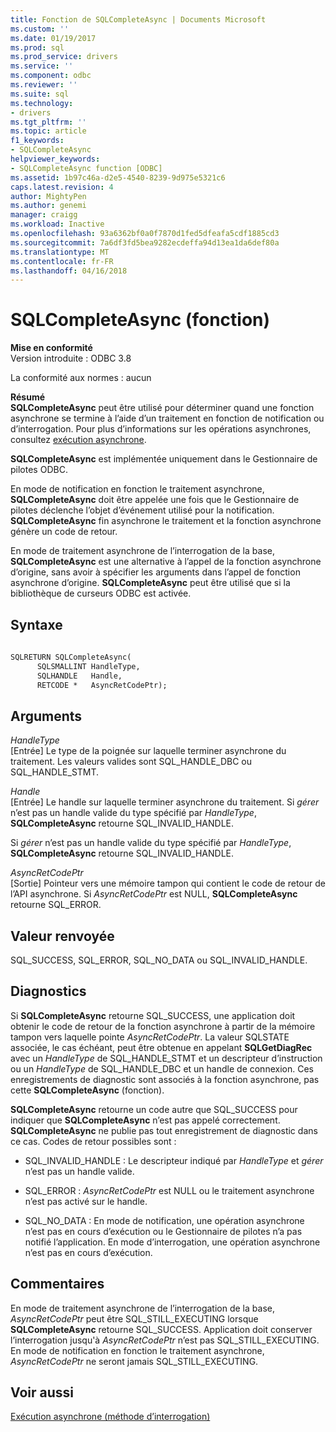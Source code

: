 ```yaml
---
title: Fonction de SQLCompleteAsync | Documents Microsoft
ms.custom: ''
ms.date: 01/19/2017
ms.prod: sql
ms.prod_service: drivers
ms.service: ''
ms.component: odbc
ms.reviewer: ''
ms.suite: sql
ms.technology:
- drivers
ms.tgt_pltfrm: ''
ms.topic: article
f1_keywords:
- SQLCompleteAsync
helpviewer_keywords:
- SQLCompleteAsync function [ODBC]
ms.assetid: 1b97c46a-d2e5-4540-8239-9d975e5321c6
caps.latest.revision: 4
author: MightyPen
ms.author: genemi
manager: craigg
ms.workload: Inactive
ms.openlocfilehash: 93a6362bf0a0f7870d1fed5dfeafa5cdf1885cd3
ms.sourcegitcommit: 7a6df3fd5bea9282ecdeffa94d13ea1da6def80a
ms.translationtype: MT
ms.contentlocale: fr-FR
ms.lasthandoff: 04/16/2018
---
```

# <a name="sqlcompleteasync-function"></a>SQLCompleteAsync (fonction)
**Mise en conformité**  
 Version introduite : ODBC 3.8  
  
 La conformité aux normes : aucun  
  
 **Résumé**  
 **SQLCompleteAsync** peut être utilisé pour déterminer quand une fonction asynchrone se termine à l’aide d’un traitement en fonction de notification ou d’interrogation. Pour plus d’informations sur les opérations asynchrones, consultez [exécution asynchrone](../../../odbc/reference/develop-app/asynchronous-execution.md).  
  
 **SQLCompleteAsync** est implémentée uniquement dans le Gestionnaire de pilotes ODBC.  
  
 En mode de notification en fonction le traitement asynchrone, **SQLCompleteAsync** doit être appelée une fois que le Gestionnaire de pilotes déclenche l’objet d’événement utilisé pour la notification. **SQLCompleteAsync** fin asynchrone le traitement et la fonction asynchrone génère un code de retour.  
  
 En mode de traitement asynchrone de l’interrogation de la base, **SQLCompleteAsync** est une alternative à l’appel de la fonction asynchrone d’origine, sans avoir à spécifier les arguments dans l’appel de fonction asynchrone d’origine. **SQLCompleteAsync** peut être utilisé que si la bibliothèque de curseurs ODBC est activée.  
  
## <a name="syntax"></a>Syntaxe  
  
```vb  
  
SQLRETURN SQLCompleteAsync(  
      SQLSMALLINT HandleType,  
      SQLHANDLE   Handle,  
      RETCODE *   AsyncRetCodePtr);  
```  
  
## <a name="arguments"></a>Arguments  
 *HandleType*  
 [Entrée] Le type de la poignée sur laquelle terminer asynchrone du traitement. Les valeurs valides sont SQL_HANDLE_DBC ou SQL_HANDLE_STMT.  
  
 *Handle*  
 [Entrée] Le handle sur laquelle terminer asynchrone du traitement. Si *gérer* n’est pas un handle valide du type spécifié par *HandleType*, **SQLCompleteAsync** retourne SQL_INVALID_HANDLE.  
  
 Si *gérer* n’est pas un handle valide du type spécifié par *HandleType*, **SQLCompleteAsync** retourne SQL_INVALID_HANDLE.  
  
 *AsyncRetCodePtr*  
 [Sortie] Pointeur vers une mémoire tampon qui contient le code de retour de l’API asynchrone. Si *AsyncRetCodePtr* est NULL, **SQLCompleteAsync** retourne SQL_ERROR.  
  
## <a name="returns"></a>Valeur renvoyée  
 SQL_SUCCESS, SQL_ERROR, SQL_NO_DATA ou SQL_INVALID_HANDLE.  
  
## <a name="diagnostics"></a>Diagnostics  
 Si **SQLCompleteAsync** retourne SQL_SUCCESS, une application doit obtenir le code de retour de la fonction asynchrone à partir de la mémoire tampon vers laquelle pointe *AsyncRetCodePtr*. La valeur SQLSTATE associée, le cas échéant, peut être obtenue en appelant **SQLGetDiagRec** avec un *HandleType* de SQL_HANDLE_STMT et un descripteur d’instruction ou un *HandleType* de SQL_HANDLE_DBC et un handle de connexion. Ces enregistrements de diagnostic sont associés à la fonction asynchrone, pas cette **SQLCompleteAsync** (fonction).  
  
 **SQLCompleteAsync** retourne un code autre que SQL_SUCCESS pour indiquer que **SQLCompleteAsync** n’est pas appelé correctement. **SQLCompleteAsync** ne publie pas tout enregistrement de diagnostic dans ce cas. Codes de retour possibles sont :  
  
-   SQL_INVALID_HANDLE : Le descripteur indiqué par *HandleType* et *gérer* n’est pas un handle valide.  
  
-   SQL_ERROR : *AsyncRetCodePtr* est NULL ou le traitement asynchrone n’est pas activé sur le handle.  
  
-   SQL_NO_DATA : En mode de notification, une opération asynchrone n’est pas en cours d’exécution ou le Gestionnaire de pilotes n’a pas notifié l’application. En mode d’interrogation, une opération asynchrone n’est pas en cours d’exécution.  
  
## <a name="comments"></a>Commentaires  
 En mode de traitement asynchrone de l’interrogation de la base, *AsyncRetCodePtr* peut être SQL_STILL_EXECUTING lorsque **SQLCompleteAsync** retourne SQL_SUCCESS. Application doit conserver l’interrogation jusqu'à *AsyncRetCodePtr* n’est pas SQL_STILL_EXECUTING. En mode de notification en fonction le traitement asynchrone, *AsyncRetCodePtr* ne seront jamais SQL_STILL_EXECUTING.  
  
## <a name="see-also"></a>Voir aussi  
 [Exécution asynchrone (méthode d’interrogation)](../../../odbc/reference/develop-app/asynchronous-execution-polling-method.md)
